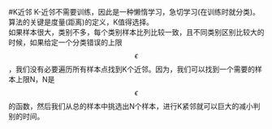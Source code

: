 #K近邻
K-近邻不需要训练，因此是一种懒惰学习，急切学习(在训练时就分类)。算法的关键是度量(距离)的定义，K值得选择。   
如果样本很大，类别不多，每个类别样本比列比较一致，且不同类别区别比较大的时候，如果给定一个分类错误的上限$$\epsilon$$，我们没有必要遍历所有样本点找到K个近邻。因为，我们可以找到一个需要的样本上限N，N是$$\epsilon$$的函数，然后我们从总的样本中挑选出N个样本，进行K紧邻就可以巨大的减小判别的时间。  